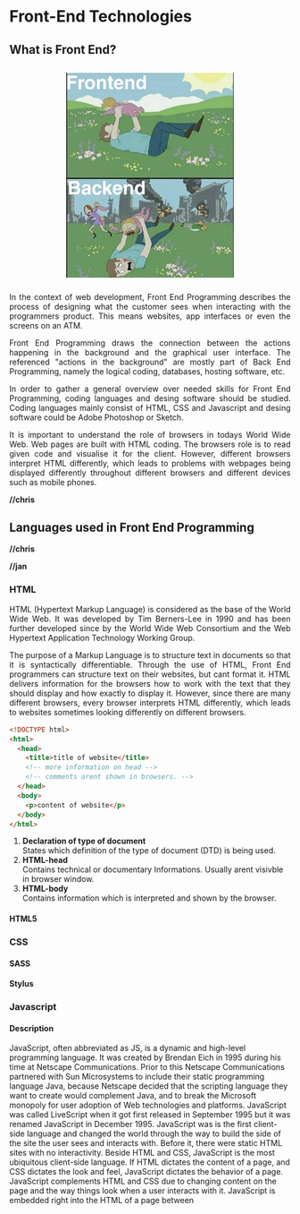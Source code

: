 # Front-End Technologies

## What is Front End?
<h2 align="center">
  <p>
    <img alt="Front End vs Back End" src="data/FE vs BE.jpeg" width="300" />
  </p>
</h2>
<div align="justify">
In the context of web development, Front End Programming describes the process of designing what the customer sees when interacting with the programmers product. This means websites, app interfaces or even the screens on an ATM.
  
  Front End Programming draws the connection between the actions happening in the background and the graphical user interface. The referenced "actions in the background" are mostly part of Back End Programming, namely the logical coding, databases, hosting software, etc.
  
  In order to gather a general overview over needed skills for Front End Programming, coding languages and desing software should be studied. Coding languages mainly consist of HTML, CSS and Javascript and desing software could be Adobe Photoshop or Sketch.
 
 It is important to understand the role of browsers in todays World Wide Web.
  Web pages are built with HTML coding. The browsers role is to read given code and visualise it for the client. However, different browsers interpret HTML differently, which leads to problems with webpages being displayed differently throughout different browsers and different devices such as mobile phones.
</div>

**//chris**

## Languages used in Front End Programming
**//chris**

**//jan**

### HTML
<div align="justify">
HTML (Hypertext Markup Language) is considered as the base of the World Wide Web. It was developed by Tim Berners-Lee in 1990 and has been further developed since by the World Wide Web Consortium and the Web Hypertext Application Technology Working Group.


The purpose of a Markup Language is to structure text in documents so that it is syntactically differentiable.
Through the use of HTML, Front End programmers can structure text on their websites, but cant format it. HTML delivers information for the browsers how to work with the text that they should display and how exactly to display it. However, since there are many different browsers, every browser interprets HTML differently, which leads to websites sometimes looking differently on different browsers.
</div>

```HTML
<!DOCTYPE html>
<html>
  <head>
    <title>title of website</title>
    <!-- more information on head -->
    <!-- comments arent shown in browsers. -->
  </head>
  <body>
    <p>content of website</p>
  </body>
</html>
```
1) **Declaration of type of document**  
   States which definition of the type of document (DTD) is being used.  
2) **HTML-head**  
   Contains technical or documentary Informations. Usually arent visivble in browser window.  
3) **HTML-body**  
   Contains information which is interpreted and shown by the browser.
   
#### HTML5

### CSS
#### SASS
#### Stylus

### Javascript

#### Description
JavaScript, often abbreviated as JS, is a dynamic and high-level programming language. It was created by Brendan Eich in 1995 during his time at Netscape Communications. Prior to this Netscape Communications partnered with Sun Microsystems to include their static programming language Java, because Netscape decided that the scripting language they want to create would complement Java, and to break the Microsoft monopoly for user adoption of Web technologies and platforms. JavaScript was called LiveScript when it got first released in September 1995 but it was renamed JavaScript in December 1995.
JavaScript was is the first client-side language and changed the world through the way to build the side of the site the user sees and interacts with. Before it, there were static HTML sites with no interactivity. 
Beside HTML and CSS, JavaScript is the most ubiquitous client-side language. If HTML dictates the content of a page, and CSS dictates the look and feel, JavaScript dictates the behavior of a page. JavaScript complements HTML and CSS due to changing content on the page and the way things look when a user interacts with it.
JavaScript is embedded right into the HTML of a page between <script> tags. An alternative way is to link an external JavaScript file, which is helpful if multiple pages are sharing the same chunks of code. 
Moreover JavaScript is a weakly-typed language, which means that JavaScript has not strict typing rules. It is object-oriented (prototype-based) and event-driven. 
To standardize JavaScript to foster multiple independent implementations, ECMAScript was created in 1997. ECMAScript is a scripting-language specification, which is standardized by ECMA International.
While JavaScript is a client-side language, some of its most powerful features involve asynchronous interaction with a remote server, which means that JavaScript is able to communicate with the server in the background without interrupting the user interaction taking place in the foreground.
With the Use of JavaScript it is possible to build a dynamic website, which is characterized by rollover effects and dropdown menus. Moreover new content and data can be loaded without reloading the page and animating page elements such as fading, resizing and relocating can be integrated. Playing audio and video and validating input from Web forms are other enhancements due to the use of JavaScript. In addition, browser compatibility issues can be repaired. 

#### Advantages
JavaScript is client-side and due to this it is very fast because it can be run immediately within the client-side browser. Moreover being client-side reduces the demand on the website server. Some JavaScript applications can even run without connecting back to a web server, which means they will work in a browser with or without an internet connection. 
Another Advantage of JavaScript is the simplicity. It is easy to learn and to implement compared to other languages. JavaScript enjoys a high popularity because it is used everywhere in the web. 
Through JavaScript it is possible to create a rich interface to a website, for example with drag and drop components or a slider.

#### Disadvantages
The client-side Security is not completely guaranteed, because the code executes on the users computer and in some cases it can be exploited for malicious purposes. This is a reason why some people choose to disable JavaScript.
Moreover JavaScript can be interpreted differently by different browsers, if no tool like JQuery, which handles all cross-browser inconsistencies and provides a consistent interface, is used.

#### Compilers
JavaScript can be compiled from code written in different languages through compilers like CoffeeScript and TypeScript.

##### Coffeescript
CoffeeScript is a language that compiles into JavaScript. It enables to write the code easier and up to 30% less coding lines. The code compiles into the equivalent JavaScript without interpretation at runtime. If the code is valid in JavaScript, it is valid in CoffeeScript.
Moreover CoffeeScript provides a more clearly syntax and it is more understandable than JavaScript. An Example of the difference is an automized declaration of the variables and optional brackets.

##### TypeScript
TypeScript is a typed superset of JavaScript that compiles to plain JavaScript and it is Open Source. TypeScript runs on every browser, in Node.js or in any JavaScript engine that supports ECMAScript 3 or newer. It offers classes, modules, and interfaces to help you build robust components. If the code is valid in JavaScript, it is valid in TypeScript.

#### Quellen und Links
https://de.wikibooks.org/wiki/Websiteentwicklung:_JavaScript:_Einleitung
https://guide.freecodecamp.org/javascript/advantages-and-disadvantages-of-javascript/
https://www.frontend-gmbh.de/frontend/javascript/
https://www.upwork.com/hiring/development/what-is-javascript/
https://www.bigcommerce.com/ecommerce-answers/what-javascript-and-why-it-important/
https://coffeescript.org/#introduction
https://www.typescriptlang.org/


## Front End Frameworks
**//nina**

## Designing in Front End
Designing Front End takes a big part of Front End development, since it influences the user highly. Most of today's strategies are build around UCDs (user-centered designs) and user experience is one of the biggest challenges. If the user is satisfied, the economy around it the product functions.
A big part to work on is responsiveness, as today's websites and web-applications need to scale well on every device with their own resolution. "Responsive design" is a term by Ethan Marcotte (2010) which describes the ability to respond on the technical requirements. Basic principles are: fluid grids (the arrangement transforms based on screen width and length), media queries (which control when to switch arrangements) and flexibility (flexible images and media scale based on their container).

There are best practices to meet the expections a user has:
- user focused design research (what does our user want?)
- reuse common design patterns (they work, don't reinvent the wheel!)
- consistency (design-wise and content-wise, use the same appearance and the same terminology!)
- communication (communicate with the user if something's changed, if they don't see progress, they get frustrated!)
These are just the main examples, to get a full overview visit this [site](https://www.uxpin.com/studio/blog/guide-design-consistency-best-practices-ui-ux-designers/).




## Helpful Videos or Tutorials
- [What you need to know as a Front End Developer (02.2018)](https://www.youtube.com/watch?v=Xd7huBu39qk)
- [A Beginner's Guide to Front-End Development](https://www.upwork.com/hiring/development/beginners-guide-to-front-end-development/)
- [Best Practices UI/UX](https://www.uxpin.com/studio/blog/guide-design-consistency-best-practices-ui-ux-designers/)

## Authors

| Name | E-Mail | Date of change |
|:-----|:-------|:---------------|
|Nina Erlacher|n.erlacher@web.de|20.03.2019|
|Jan Reinhards|jan.reinhards@web.de|20.03.2019|
|Nicolas Schlicht|schlicht.nicolas@gmail.com|25.03.2019|
|Christoph Teichmeister|christoph.teichmeister@gmail.com|20.03.2019|
